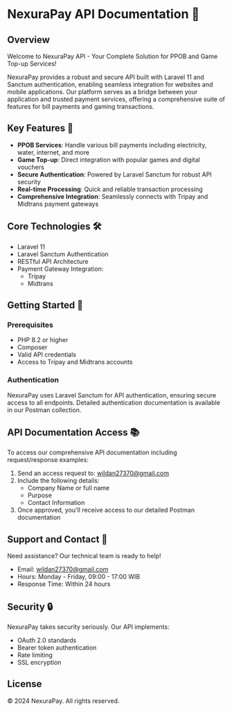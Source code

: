 # NexuraPay API Documentation 🚀

## Overview

Welcome to NexuraPay API - Your Complete Solution for PPOB and Game Top-up Services!

NexuraPay provides a robust and secure API built with Laravel 11 and Sanctum authentication, enabling seamless integration for websites and mobile applications. Our platform serves as a bridge between your application and trusted payment services, offering a comprehensive suite of features for bill payments and gaming transactions.

## Key Features 💎

-   **PPOB Services**: Handle various bill payments including electricity, water, internet, and more
-   **Game Top-up**: Direct integration with popular games and digital vouchers
-   **Secure Authentication**: Powered by Laravel Sanctum for robust API security
-   **Real-time Processing**: Quick and reliable transaction processing
-   **Comprehensive Integration**: Seamlessly connects with Tripay and Midtrans payment gateways

## Core Technologies 🛠️

-   Laravel 11
-   Laravel Sanctum Authentication
-   RESTful API Architecture
-   Payment Gateway Integration:
    -   Tripay
    -   Midtrans

## Getting Started 🌟

### Prerequisites

-   PHP 8.2 or higher
-   Composer
-   Valid API credentials
-   Access to Tripay and Midtrans accounts

### Authentication

NexuraPay uses Laravel Sanctum for API authentication, ensuring secure access to all endpoints. Detailed authentication documentation is available in our Postman collection.

## API Documentation Access 📚

To access our comprehensive API documentation including request/response examples:

1. Send an access request to: wildan27370@gmail.com
2. Include the following details:
    - Company Name or full name
    - Purpose
    - Contact Information
3. Once approved, you'll receive access to our detailed Postman documentation

## Support and Contact 📧

Need assistance? Our technical team is ready to help!

-   Email: wildan27370@gmail.com
-   Hours: Monday - Friday, 09:00 - 17:00 WIB
-   Response Time: Within 24 hours

## Security 🔒

NexuraPay takes security seriously. Our API implements:

-   OAuth 2.0 standards
-   Bearer token authentication
-   Rate limiting
-   SSL encryption

## License

© 2024 NexuraPay. All rights reserved.
